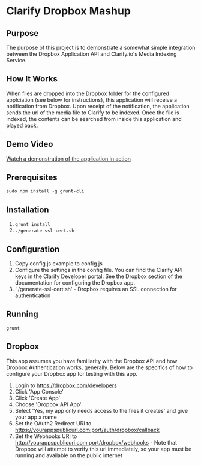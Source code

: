 # Clarify Dropbox Mashup

## Purpose
The purpose of this project is to demonstrate a somewhat simple integration between the Dropbox Application API and Clarify.io's Media Indexing Service.  

## How It Works
When files are dropped into the Dropbox folder for the configured applciation (see below for instructions), this application will receive a notification from Dropbox.  Upon receipt of the notification, the application sends the url of the media file to Clarify to be indexed.  Once the file is indexed, the contents can be searched from inside this application and played back.

## Demo Video
[Watch a demonstration of the application in action](https://www.youtube.com/watch?v=Hsep_UrOvDU)

## Prerequisites
`sudo npm install -g grunt-cli`

## Installation
1. `grunt install`
2. `./generate-ssl-cert.sh`

## Configuration
1. Copy config.js.example to config.js
2. Configure the settings in the config file. You can find the Clarify API keys in the Clarify Developer portal.  See the Dropbox section of the documentation for configuring the Dropbox app.
3. './generate-ssl-cert.sh' - Dropbox requires an SSL connection for authentication

## Running
`grunt`

## Dropbox

This app assumes you have familiarity with the Dropbox API and how Dropbox Authentication works, generally. Below are the specifics of how to configure your Dropbox app for testing with this app.

1. Login to https://dropbox.com/developers
2. Click 'App Console'
3. Click 'Create App'
4. Choose 'Dropbox API App'
5. Select 'Yes, my app only needs access to the files it creates' and give your app a name
6. Set the OAuth2 Redirect URI to https://yourappspublicurl.com:port/auth/dropbox/callback
7. Set the Webhooks URI to http://yourappspublicuri.com:port/dropbox/webhooks - Note that Dropbox will attempt to verify this url immediately, so your app must be running and available on the public internet

